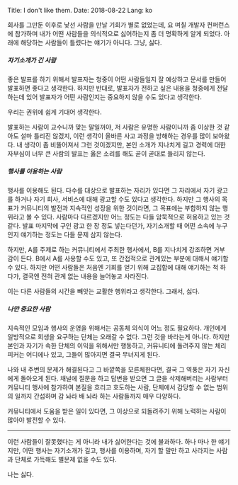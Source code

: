 Title: I don't like them.
Date: 2018-08-22
Lang: ko

회사를 그만둔 이후로 낯선 사람을 만날 기회가 별로 없었는데,
요 며칠 개발자 컨퍼런스에 참가하며 내가 어떤 사람들을 의식적으로 싫어하는지 좀 더 명확하게 알게 되었다.
아래에 해당하는 사람들이 틀렸다는 얘기가 아니다. 그냥, 싫다.

##### 자기소개가 긴 사람

좋은 발표를 하기 위해서 발표자는 청중이 어떤 사람들일지 잘 예상하고 문서를 만들어 발표하면 좋다고 생각한다.
하지만 반대로, 발표자가 전하고 싶은 내용을 청중에게 전달하는데 있어 발표자가 어떤 사람인지는 중요하지 않을 수도 있다고 생각한다.

우리는 권위에 쉽게 기대어 생각한다.

발표하는 사람이 교수니까 맞는 말일꺼야, 저 사람은 유명한 사람이니까 좀 이상한 것 같아도 설마 틀리진 않겠지,
이런 생각이 올바른 사고 과정을 방해하는 경우를 많이 보아왔다.
내 생각이 좀 비뚤어져서 그런 것이겠지만, 본인 소개가 지나치게 길고 경력에 대한 자부심이 너무 큰 사람의 발표는 옳은 소리를 해도 곧이 곧대로 들리지 않는다.

##### 행사를 이용하는 사람

행사를 이용해도 된다. 다수를 대상으로 발표하는 자리가 있다면 그 자리에서 자기 광고를 하거나 자기 회사, 서비스에 대해 광고할 수도 있다고 생각한다.
하지만 그 행사의 목표가 커뮤니티의 발전과 지속적인 성장을 위한 것이라면, 그 목표에는 부합하지 않는 행위라고 볼 수 있다.
사람마다 다르겠지만 어느 정도는 다들 암묵적으로 허용하고 있는 것 같다.
발표 마지막에 구인 광고 한 장 정도 넣는다던가, 자기소개할 때 어떤 소속에 누구인지 얘기하는 정도는 다들 문제 삼지 않는다.

하지만, A를 주제로 하는 커뮤니티에서 주최한 행사에서, B를 지나치게 강조하면 거부감이 든다.
B에서 A를 사용할 수도 있고, 또 간접적으로 관계있는 부분에 대해서 얘기할 수 있다.
하지만 어떤 사람들은 처음엔 기회를 얻기 위해 교집합에 대해 얘기하는 척 하다가, 결국엔 전혀 관계 없는 내용을 늘어놓고 사라진다.

이는 다른 사람들의 시간을 빼앗는 교활한 행위라고 생각한다. 그래서, 싫다.

##### 나만 중요한 사람

지속적인 모임과 행사의 운영을 위해서는 공동체 의식이 어느 정도 필요하다.
개인에게 일방적으로 희생을 요구하는 단체는 오래갈 수 없다. 그런 것을 바라는게 아니다.
하지만 본인과 자기가 속한 단체의 이익을 위해서만 행동하고, 커뮤니티에 돌려주지 않는 체리피커는 어디에나 있고, 그들이 많아지면 결국 무너지게 된다.

나와 내 주변의 문제가 해결된다고 그 바깥쪽을 모른체한다면, 결국 그 역풍은 자기 자신에게 돌아오게 된다.
채널에 질문을 하고 답변을 받으면 그 글을 삭제해버리는 사람부터 커뮤니티 행사에 참가하여 본질을 흐리고 호도하는 사람,
단체에서 감당할 수 없는 범위의 일까지 간섭하며 감 놔라 배 놔라 하는 사람들까지 매우 다양하다.

커뮤니티에서 도움을 받은 일이 있다면, 그 이상으로 되돌려주기 위해 노력하는 사람이 많아야 발전할 수 있다.

----

이런 사람들이 잘못했다는 게 아니라 내가 싫어한다는 것에 불과하다.
하나 마나 한 얘기지만, 어떤 행사는 자기소개가 길고, 행사를 이용하며, 자기 할 말만 하고 사라지는 사람과 단체로 가득해도 별문제 없을 수도 있다.

나는 싫다.

